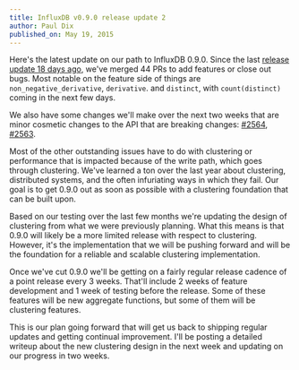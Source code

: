 ```yaml
---
title: InfluxDB v0.9.0 release update 2
author: Paul Dix
published_on: May 19, 2015
---
```


Here's the latest update on our path to InfluxDB 0.9.0. Since the last [release update 18 days ago](/blog/2015/04/01/InfluxDB-v0_9_0-release-update.html), we've merged 44 PRs to add features or close out bugs. Most notable on the feature side of things are `non_negative_derivative`, `derivative`. and `distinct`, with `count(distinct)` coming in the next few days.

We also have some changes we'll make over the next two weeks that are minor cosmetic changes to the API that are breaking changes: [#2564](https://github.com/influxdb/influxdb/issues/2564), [#2563](https://github.com/influxdb/influxdb/issues/2563).

Most of the other outstanding issues have to do with clustering or performance that is impacted because of the write path, which goes through clustering. We've learned a ton over the last year about clustering, distributed systems, and the often infuriating ways in which they fail. Our goal is to get 0.9.0 out as soon as possible with a clustering foundation that can be built upon.

Based on our testing over the last few months we're updating the design of clustering from what we were previously planning. What this means is that 0.9.0 will likely be a more limited release with respect to clustering. However, it's the implementation that we will be pushing forward and will be the foundation for a reliable and scalable clustering implementation.

Once we've cut 0.9.0 we'll be getting on a fairly regular release cadence of a point release every 3 weeks. That'll include 2 weeks of feature development and 1 week of testing before the release. Some of these features will be new aggregate functions, but some of them will be clustering features.

This is our plan going forward that will get us back to shipping regular updates and getting continual improvement. I'll be posting a detailed writeup about the new clustering design in the next week and updating on our progress in two weeks.